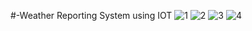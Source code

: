 #-Weather Reporting System using IOT
![1](https://github.com/user-attachments/assets/d56f62bf-c178-476b-be15-badaffba3314)
![2](https://github.com/user-attachments/assets/4485e06c-88e9-452c-ba26-7079d17849a5)
![3](https://github.com/user-attachments/assets/3610ced5-eeb1-4fe4-abd0-8e8562bf652b)
![4](https://github.com/user-attachments/assets/c8e64868-b5a4-4f9f-940d-28e5931f2380)
